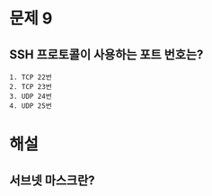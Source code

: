 # 문제 9
## SSH 프로토콜이 사용하는 포트 번호는?
	1. TCP 22번  
	2. TCP 23번
	3. UDP 24번
	4. UDP 25번

# 해설
## 서브넷 마스크란?
<!--stackedit_data:
eyJoaXN0b3J5IjpbNjM1OTMyMDA3XX0=
-->